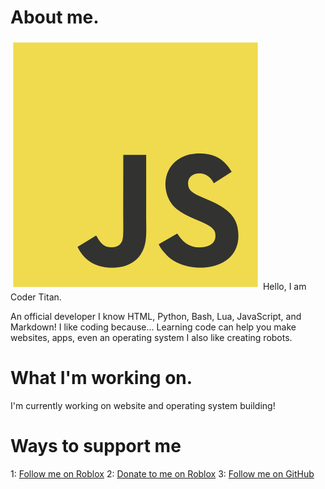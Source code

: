 # About me.
![js](https://raw.githubusercontent.com/c0dertitan/c0dertitan/main/javascript-original.jpg)
Hello, I am Coder Titan.

An official developer I know HTML, Python, Bash, Lua, JavaScript, and Markdown!
I like coding because... Learning code can help you make websites, apps, even an operating system
I also like creating robots.

# What I'm working on.
I'm currently working on
website and operating system building!

# Ways to support me
1:
[Follow me on Roblox](https://web.roblox.com/users/2616050698/profile)
2:
[Donate to me on Roblox](https://web.roblox.com/game-pass/41565829/Donate-to-Coder-Titan-on-GitHub)
3:
[Follow me on GitHub](https://github.com/c0dertitan)
